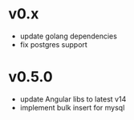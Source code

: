 # v0.x
- update golang dependencies
- fix postgres support

# v0.5.0
- update Angular libs to latest v14
- implement bulk insert for mysql
